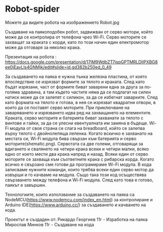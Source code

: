 # Robot-spider

Можете да видите робота на изображението Robot.jpg

Създаване на паякоподобен робот, задвижван от серво мотори, който може да се контролира от телефона чрез Wi-Fi. Серво моторите се захващат за краката с корди, като по този начин един електромотор може да отговаря за няколко крака.

Презентация на робота : https://docs.google.com/presentation/d/17IM9WdbZT7ispGPTMRLDllPXBG8ee0jEavLls4GNMjk/edit#slide=id.gd382b250ed_0_49

За създаването на паяка е нужна тънка желязна пластина, от която впоследствие се изрязват формите за тялото и краката. След като бъдат изрязани, част от формите биват заварени една за друга за по-голяма здравина, а там където частите няма да се подлагат на силен натиск може да се залепят с силикон, за да се избегнат заварките. След като формата на тялото е готова, в нея се изрязват квадратни отвори, в които да се поставят серво моторите. При приключване на заваряването и изрязването идва ред на захващането на елементите. Краката, серво моторите и батерията биват захванати за тялото с винтове и гайки, за да се улесни евентуалната им замяна в бъдеще. Wi-Fi модула от своя страна се слага на breadboard, който се залепва върху тялото с двойнолепяща лепенка. Когато вскичко е захванато на местата си, Wi-Fi модула бива свързан към батерията и серво моторите(shematic.png). Сервотата са две големи, отговарящи за вдигането и свалянето на четири крака всеки и четири малки, всяко едно от което мести два крака напред и назад. Всяки един от серво моторите се захваща към съответните крака с рибарска корда. Когато всичко е свързано сме готови да програмираме Wi-Fi модула. В кода записваме нужните команди, които трябва всеки един серво мотор да извърши и го качваме на модула. Също така този код осъществява свързването между телефона и Wi-Fi модула. След като това е готово, паякът е завършен.

Технологиите, които използвахме за създаването на паяка са NodeMCU(https://www.nodemcu.com/index_en.html) за контролиране и Arduino IDE(https://www.arduino.cc/) за създаването и качването на кода.

Проектът е създаден от:
Рикардо Георгиев 11г - Изработка на паяка
Мирослав Минков 11г - Създаване на кода
